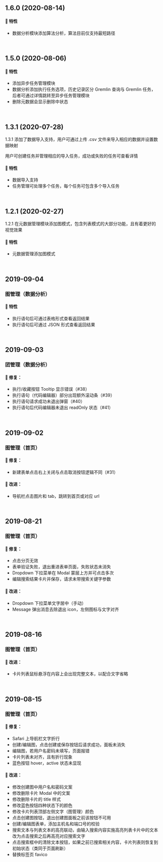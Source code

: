 ## 1.6.0 (2020-08-14)

#### :rocket: 特性

- 数据分析模块添加算法分析，算法目前仅支持最短路径

<br />

## 1.5.0 (2020-08-06)

#### :rocket: 特性

- 添加异步任务管理模块
- 数据分析添加执行任务选项，历史记录区分 Gremlin 查询与 Gremlin 任务，后者可通过详情跳转至异步任务管理模块
- 删除元数据会显示删除中状态

<br />

## 1.3.1 (2020-07-28)

1.3.1 添加了数据导入支持，用户可通过上传 .csv 文件来导入相应的数据并设置数据映射

用户可创建任务并管理相应的导入任务，成功或失败的任务可查看详情

#### :rocket: 特性

- 数据导入支持
- 任务管理可处理多个任务，每个任务可包含多个导入任务

<br />

## 1.2.1 (2020-02-27)

1.2.1 在元数据管理模块添加图模式，包含列表模式的大部分功能，且有着更好的视觉效果

#### :rocket: 特性

- 元数据管理添加图模式

<br />

## 2019-09-04

### 图管理（数据分析）

#### :rocket: 特性

- 执行语句后可通过表格形式查看返回结果
- 执行语句后可通过 JSON 形式查看返回结果

<br />

## 2019-09-03

### 团管理（数据分析）

#### :bug: 修复：

- 执行/收藏按钮 Tooltip 显示错误（#38）
- 执行语句（代码编辑器）部分出现额外滚动条（#39）
- 执行语句请求成功未退出弹窗（#40）
- 执行语句后代码编辑器未退出 readOnly 状态（#41）

<br />

## 2019-09-02

### 图管理（首页）

#### :bug: 修复：

- 新建表单点击右上关闭与点击取消按钮逻辑不同（#31）

#### :nail_care: 改进：

- 导航栏点击图片和 tab，跳转到首页或对应 url

<br />


## 2019-08-21

### 图管理（首页）

#### :bug: 修复：

- 点击分页无效
- 表单验证失败，退出重进表单页面，失败状态未消失
- Dropdown 下拉菜单在 Modal 蒙层上方并可点击多次
- 编辑搜索结果卡片并保存，请求未带搜索关键字参数

#### :nail_care: 改进：

- Dropdown 下拉菜单文字居中（手动）
- Message 弹出消息去除退出 icon，左侧图标与文字对齐

<br />

## 2019-08-16

### 图管理（首页）

#### :nail_care: 改进：

- 卡片列表鼠标悬浮在内容上会出现完整文本，以配合文字省略

<br />

## 2019-08-15

### 图管理（首页）

#### :bug: 修复：

- Safari 上导航栏文字折行
- 创建/编辑图，点击创建或保存按钮后请求成功，面板未消失
- 编辑图，若用户名密码未填写，页面报错
- 卡片列表未对齐，且有折行现象
- 蓝色按钮 hover，active 状态未显现

#### :nail_care: 改进：

- 修改创建图中用户名和密码文案
- 修改删除卡片 Modal 中的文案
- 修改删除卡片的 title 样式
- 修改蓝色按钮四种状态下的颜色
- 修改卡片列表顶部左侧文字（图管理）颜色
- 点击创建图按钮，退出创建图面板之前该按钮不可用
- 创建/编辑图表单，添加主机名和端口号的校验 
- 搜索文本与列表文本的高亮联动，由输入搜索内容实施高亮列表卡片中的文本改为点击搜索之后再高亮对应搜索文字
- 点击搜索框中的清除文本按钮，如果之前已搜索相关内容，卡片列表则恢复到初始状态（类同于页面刷新）
- 替换标签页 favico

